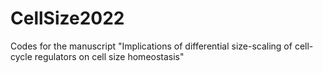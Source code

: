 # CellSize2022
Codes for the manuscript "Implications of differential size-scaling of cell-cycle regulators on cell size homeostasis"
